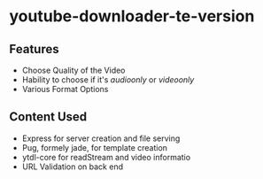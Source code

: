 # youtube-downloader-te-version

## Features

- Choose Quality of the Video
- Hability to choose if it's *audioonly* or *videoonly*
- Various Format Options


## Content Used

- Express for server creation and file serving
- Pug, formely jade, for template creation
- ytdl-core for readStream and video informatio
- URL Validation on back end
